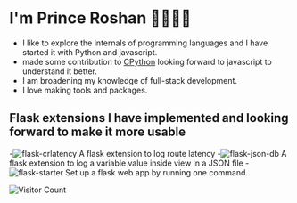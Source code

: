 
# I'm Prince Roshan 👋🏾👨‍💻

  - I like to explore the internals of programming languages and I have started it with Python and javascript.
  - made some contribution to [CPython](https://github.com/search?q=repo%3Apython%2Fcpython+author%3AAgent-Hellboy+is%3Amerged&type=pullrequests) looking forward to javascript to understand it better.
  - I am broadening my knowledge of full-stack development. 
  - I love making tools and packages.

## Flask extensions I have implemented and looking forward to make it more usable 
  -![flask-crlatency](https://github.com/Agent-Hellboy/flask-crlatency/) A flask extension to log route latency
  -![flask-json-db](https://github.com/Agent-Hellboy/flask-json-db) A flask extension to log a variable value inside view in a JSON file
  -![flask-starter](https://github.com/Agent-Hellboy/flask-starter) Set up a flask web app by running one command.

![Visitor Count](https://profile-counter.glitch.me/Agent-Hellboy/count.svg)
